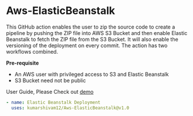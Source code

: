 # Aws-ElasticBeanstalk
This GitHub action enables the user to zip the source code to create a pipeline by pushing the ZIP file into AWS S3 Bucket and then enable Elastic Beanstalk to fetch the ZIP file from the S3 Bucket. It will also enable the versioning of the deployment on every commit.
The action has two workflows combined.

**Pre-requisite**
* An AWS user with privileged access to S3 and Elastic Beanstalk
* S3 Bucket need not be public


User Guide, Please Check out [demo](https://github.com/kumarshivam12/flaskapp)

```YAML
- name: Elastic Beanstalk Deployment
  uses: kumarshivam12/Aws-ElasticBeanstalk@v1.0

```
